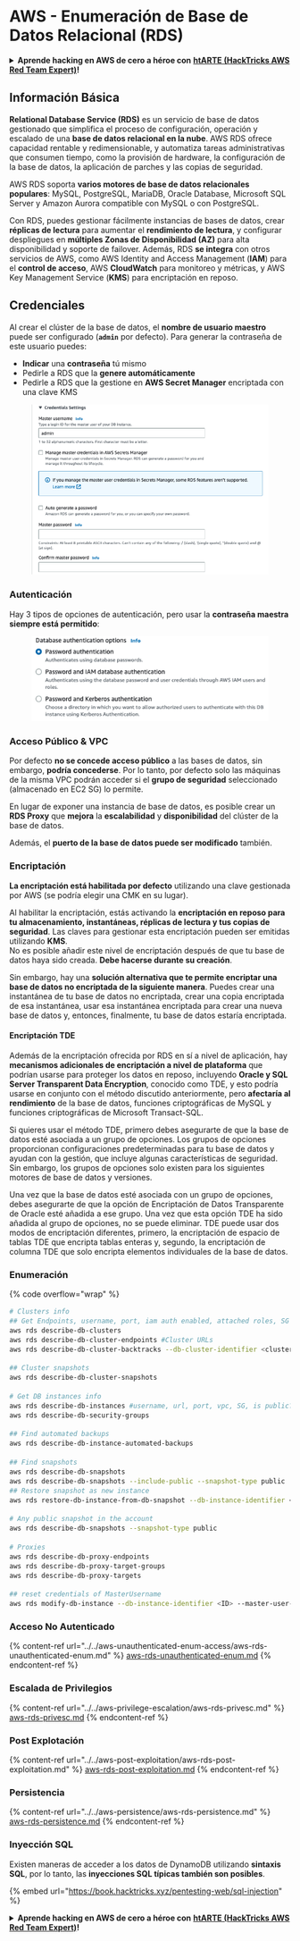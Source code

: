 # AWS - Enumeración de Base de Datos Relacional (RDS)

<details>

<summary><strong>Aprende hacking en AWS de cero a héroe con</strong> <a href="https://training.hacktricks.xyz/courses/arte"><strong>htARTE (HackTricks AWS Red Team Expert)</strong></a><strong>!</strong></summary>

Otras formas de apoyar a HackTricks:

* Si quieres ver a tu **empresa anunciada en HackTricks** o **descargar HackTricks en PDF**, consulta los [**PLANES DE SUSCRIPCIÓN**](https://github.com/sponsors/carlospolop)!
* Consigue el [**merchandising oficial de PEASS & HackTricks**](https://peass.creator-spring.com)
* Descubre [**La Familia PEASS**](https://opensea.io/collection/the-peass-family), nuestra colección de [**NFTs**](https://opensea.io/collection/the-peass-family) exclusivos
* **Únete al** 💬 [**grupo de Discord**](https://discord.gg/hRep4RUj7f) o al [**grupo de telegram**](https://t.me/peass) o **sígueme** en **Twitter** 🐦 [**@carlospolopm**](https://twitter.com/carlospolopm)**.**
* **Comparte tus trucos de hacking enviando PRs a los repositorios de github** [**HackTricks**](https://github.com/carlospolop/hacktricks) y [**HackTricks Cloud**](https://github.com/carlospolop/hacktricks-cloud).

</details>

## Información Básica

**Relational Database Service (RDS)** es un servicio de base de datos gestionado que simplifica el proceso de configuración, operación y escalado de una **base de datos relacional en la nube**. AWS RDS ofrece capacidad rentable y redimensionable, y automatiza tareas administrativas que consumen tiempo, como la provisión de hardware, la configuración de la base de datos, la aplicación de parches y las copias de seguridad.

AWS RDS soporta **varios motores de base de datos relacionales populares**: MySQL, PostgreSQL, MariaDB, Oracle Database, Microsoft SQL Server y Amazon Aurora compatible con MySQL o con PostgreSQL.

Con RDS, puedes gestionar fácilmente instancias de bases de datos, crear **réplicas de lectura** para aumentar el **rendimiento de lectura**, y configurar despliegues en **múltiples Zonas de Disponibilidad (AZ)** para alta disponibilidad y soporte de failover. Además, RDS **se integra** con otros servicios de AWS, como AWS Identity and Access Management (**IAM**) para el **control de acceso**, AWS **CloudWatch** para monitoreo y métricas, y AWS Key Management Service (**KMS**) para encriptación en reposo.

## Credenciales

Al crear el clúster de la base de datos, el **nombre de usuario maestro** puede ser configurado (**`admin`** por defecto). Para generar la contraseña de este usuario puedes:

* **Indicar** una **contraseña** tú mismo
* Pedirle a RDS que la **genere automáticamente**
* Pedirle a RDS que la gestione en **AWS Secret Manager** encriptada con una clave KMS

<figure><img src="../../../../.gitbook/assets/image (18) (1).png" alt=""><figcaption></figcaption></figure>

### Autenticación

Hay 3 tipos de opciones de autenticación, pero usar la **contraseña maestra siempre está permitido**:

<figure><img src="../../../../.gitbook/assets/image (19) (2).png" alt=""><figcaption></figcaption></figure>

### Acceso Público & VPC

Por defecto **no se concede acceso público** a las bases de datos, sin embargo, **podría concederse**. Por lo tanto, por defecto solo las máquinas de la misma VPC podrán acceder si el **grupo de seguridad** seleccionado (almacenado en EC2 SG) lo permite.

En lugar de exponer una instancia de base de datos, es posible crear un **RDS Proxy** que **mejora** la **escalabilidad** y **disponibilidad** del clúster de la base de datos.

Además, el **puerto de la base de datos puede ser modificado** también.

### Encriptación

**La encriptación está habilitada por defecto** utilizando una clave gestionada por AWS (se podría elegir una CMK en su lugar).

Al habilitar la encriptación, estás activando la **encriptación en reposo para tu almacenamiento, instantáneas, réplicas de lectura y tus copias de seguridad**. Las claves para gestionar esta encriptación pueden ser emitidas utilizando **KMS**.\
No es posible añadir este nivel de encriptación después de que tu base de datos haya sido creada. **Debe hacerse durante su creación**.

Sin embargo, hay una **solución alternativa que te permite encriptar una base de datos no encriptada de la siguiente manera**. Puedes crear una instantánea de tu base de datos no encriptada, crear una copia encriptada de esa instantánea, usar esa instantánea encriptada para crear una nueva base de datos y, entonces, finalmente, tu base de datos estaría encriptada.

#### Encriptación TDE

Además de la encriptación ofrecida por RDS en sí a nivel de aplicación, hay **mecanismos adicionales de encriptación a nivel de plataforma** que podrían usarse para proteger los datos en reposo, incluyendo **Oracle y SQL Server Transparent Data Encryption**, conocido como TDE, y esto podría usarse en conjunto con el método discutido anteriormente, pero **afectaría al rendimiento** de la base de datos, funciones criptográficas de MySQL y funciones criptográficas de Microsoft Transact-SQL.

Si quieres usar el método TDE, primero debes asegurarte de que la base de datos esté asociada a un grupo de opciones. Los grupos de opciones proporcionan configuraciones predeterminadas para tu base de datos y ayudan con la gestión, que incluye algunas características de seguridad. Sin embargo, los grupos de opciones solo existen para los siguientes motores de base de datos y versiones.

Una vez que la base de datos esté asociada con un grupo de opciones, debes asegurarte de que la opción de Encriptación de Datos Transparente de Oracle esté añadida a ese grupo. Una vez que esta opción TDE ha sido añadida al grupo de opciones, no se puede eliminar. TDE puede usar dos modos de encriptación diferentes, primero, la encriptación de espacio de tablas TDE que encripta tablas enteras y, segundo, la encriptación de columna TDE que solo encripta elementos individuales de la base de datos.

### Enumeración

{% code overflow="wrap" %}
```bash
# Clusters info
## Get Endpoints, username, port, iam auth enabled, attached roles, SG
aws rds describe-db-clusters
aws rds describe-db-cluster-endpoints #Cluster URLs
aws rds describe-db-cluster-backtracks --db-cluster-identifier <cluster-name>

## Cluster snapshots
aws rds describe-db-cluster-snapshots

# Get DB instances info
aws rds describe-db-instances #username, url, port, vpc, SG, is public?
aws rds describe-db-security-groups

## Find automated backups
aws rds describe-db-instance-automated-backups

## Find snapshots
aws rds describe-db-snapshots
aws rds describe-db-snapshots --include-public --snapshot-type public
## Restore snapshot as new instance
aws rds restore-db-instance-from-db-snapshot --db-instance-identifier <ID> --db-snapshot-identifier <ID> --availability-zone us-west-2a

# Any public snapshot in the account
aws rds describe-db-snapshots --snapshot-type public

# Proxies
aws rds describe-db-proxy-endpoints
aws rds describe-db-proxy-target-groups
aws rds describe-db-proxy-targets

## reset credentials of MasterUsername
aws rds modify-db-instance --db-instance-identifier <ID> --master-user-password <NewPassword> --apply-immediately
```
### Acceso No Autenticado

{% content-ref url="../../aws-unauthenticated-enum-access/aws-rds-unauthenticated-enum.md" %}
[aws-rds-unauthenticated-enum.md](../../aws-unauthenticated-enum-access/aws-rds-unauthenticated-enum.md)
{% endcontent-ref %}

### Escalada de Privilegios

{% content-ref url="../../aws-privilege-escalation/aws-rds-privesc.md" %}
[aws-rds-privesc.md](../../aws-privilege-escalation/aws-rds-privesc.md)
{% endcontent-ref %}

### Post Explotación

{% content-ref url="../../aws-post-exploitation/aws-rds-post-exploitation.md" %}
[aws-rds-post-exploitation.md](../../aws-post-exploitation/aws-rds-post-exploitation.md)
{% endcontent-ref %}

### Persistencia

{% content-ref url="../../aws-persistence/aws-rds-persistence.md" %}
[aws-rds-persistence.md](../../aws-persistence/aws-rds-persistence.md)
{% endcontent-ref %}

### Inyección SQL

Existen maneras de acceder a los datos de DynamoDB utilizando **sintaxis SQL**, por lo tanto, las **inyecciones SQL típicas también son posibles**.

{% embed url="https://book.hacktricks.xyz/pentesting-web/sql-injection" %}

<details>

<summary><strong>Aprende hacking en AWS de cero a héroe con</strong> <a href="https://training.hacktricks.xyz/courses/arte"><strong>htARTE (HackTricks AWS Red Team Expert)</strong></a><strong>!</strong></summary>

Otras maneras de apoyar a HackTricks:

* Si quieres ver tu **empresa anunciada en HackTricks** o **descargar HackTricks en PDF** revisa los [**PLANES DE SUSCRIPCIÓN**](https://github.com/sponsors/carlospolop)!
* Consigue el [**merchandising oficial de PEASS & HackTricks**](https://peass.creator-spring.com)
* Descubre [**La Familia PEASS**](https://opensea.io/collection/the-peass-family), nuestra colección de [**NFTs**](https://opensea.io/collection/the-peass-family) exclusivos
* **Únete al** 💬 [**grupo de Discord**](https://discord.gg/hRep4RUj7f) o al [**grupo de Telegram**](https://t.me/peass) o **sígueme** en **Twitter** 🐦 [**@carlospolopm**](https://twitter.com/carlospolopm)**.**
* **Comparte tus trucos de hacking enviando PRs a los repositorios de GitHub** [**HackTricks**](https://github.com/carlospolop/hacktricks) y [**HackTricks Cloud**](https://github.com/carlospolop/hacktricks-cloud).

</details>
